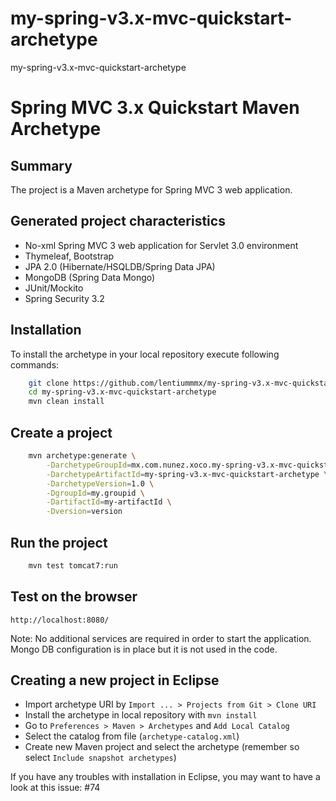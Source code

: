 # my-spring-v3.x-mvc-quickstart-archetype
my-spring-v3.x-mvc-quickstart-archetype

Spring MVC 3.x Quickstart Maven Archetype
=========================================

Summary
-------
The project is a Maven archetype for Spring MVC 3 web application.

Generated project characteristics
-------------------------
* No-xml Spring MVC 3 web application for Servlet 3.0 environment
* Thymeleaf, Bootstrap
* JPA 2.0 (Hibernate/HSQLDB/Spring Data JPA)
* MongoDB (Spring Data Mongo)
* JUnit/Mockito
* Spring Security 3.2

Installation
------------

To install the archetype in your local repository execute following commands:

```bash
    git clone https://github.com/lentiummmx/my-spring-v3.x-mvc-quickstart-archetype.git
    cd my-spring-v3.x-mvc-quickstart-archetype
    mvn clean install
```

Create a project
----------------

```bash
    mvn archetype:generate \
        -DarchetypeGroupId=mx.com.nunez.xoco.my-spring-v3.x-mvc-quickstart-archetype \
        -DarchetypeArtifactId=my-spring-v3.x-mvc-quickstart-archetype \
        -DarchetypeVersion=1.0 \
        -DgroupId=my.groupid \
        -DartifactId=my-artifactId \
        -Dversion=version
```

Run the project
----------------

```bash
	mvn test tomcat7:run
```

Test on the browser
-------------------

	http://localhost:8080/

Note: No additional services are required in order to start the application. Mongo DB configuration is in place but it is not used in the code.

Creating a new project in Eclipse
----------------------------------

* Import archetype URI by `Import ... > Projects from Git > Clone URI`
* Install the archetype in local repository with `mvn install`
* Go to `Preferences > Maven > Archetypes` and `Add Local Catalog`
* Select the catalog from file (`archetype-catalog.xml`) 
* Create new Maven project and select the archetype (remember so select `Include snapshot archetypes`)

If you have any troubles with installation in Eclipse, you may want to have a look at this issue: #74
